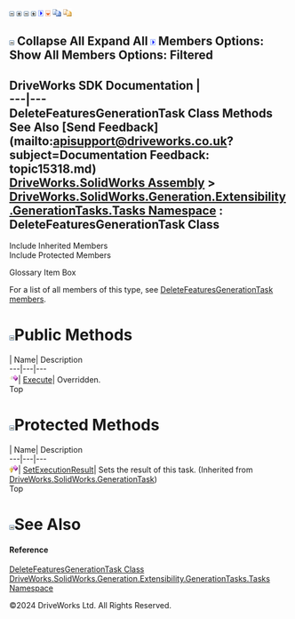 ![](dotnetimages/collapse.gif) ![](dotnetimages/expand.gif) ![](dotnetimages/collapse.gif) ![](dotnetimages/expand.gif) ![](dotnetimages/drpdown.gif) ![](dotnetimages/drpdown_orange.gif) ![](dotnetimages/copycode.gif) ![](dotnetimages/copycodeHighlight.gif)

![](dotnetimages/collapse.gif) Collapse All Expand All ![](dotnetimages/drpdown.gif) Members Options: Show All  Members Options: Filtered   
---  
DriveWorks SDK Documentation  |   
---|---  
DeleteFeaturesGenerationTask Class Methods   
See Also [Send Feedback](mailto:apisupport@driveworks.co.uk?subject=Documentation Feedback: topic15318.md)  
[DriveWorks.SolidWorks Assembly](topic13342.md) > [DriveWorks.SolidWorks.Generation.Extensibility.GenerationTasks.Tasks Namespace](topic15301.md) : DeleteFeaturesGenerationTask Class  
---  
  
Include Inherited Members    
Include Protected Members    


Glossary Item Box

For a list of all members of this type, see [DeleteFeaturesGenerationTask members](topic15319.md).

# ![](dotnetimages/collapse.gif)Public Methods

| Name| Description  
---|---|---  
![Public Method](dotnetimages/publicMethod.gif)| [Execute](topic15325.md)| Overridden.   
Top

# ![](dotnetimages/collapse.gif)Protected Methods

| Name| Description  
---|---|---  
![Protected Method](dotnetimages/protectedMethod.gif)| [SetExecutionResult](topic13686.md)| Sets the result of this task. (Inherited from [DriveWorks.SolidWorks.GenerationTask](topic13678.md))  
Top

# ![](dotnetimages/collapse.gif)See Also

#### Reference

[DeleteFeaturesGenerationTask Class](topic15318.md)   
[DriveWorks.SolidWorks.Generation.Extensibility.GenerationTasks.Tasks Namespace](topic15301.md)

©2024 DriveWorks Ltd. All Rights Reserved.
